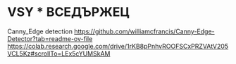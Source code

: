 # VSY * ВСЕДЪРЖЕЦ

Canny_Edge detection
https://github.com/williamcfrancis/Canny-Edge-Detector?tab=readme-ov-file
https://colab.research.google.com/drive/1rKB8pPnhvROOFSCxPRZVAtV205VCL5Kz#scrollTo=LEx5cYUMSkAM
